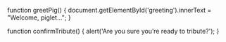 function greetPig() {
  document.getElementById('greeting').innerText = "Welcome, piglet...";
}

function confirmTribute() {
  alert('Are you sure you’re ready to tribute?');
}